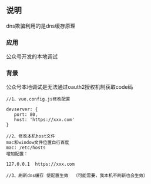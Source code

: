 ## 说明

dns欺骗利用的是dns缓存原理

### 应用

公众号开发的本地调试

### 背景

公众号本地调试是无法通过oauth2授权机制获取code码

```text
//1、vue.config.js修改配置

devserver: {
   port: 80,
   host: 'https://xxx.com'
}

//2、修改本机host文件
mac和window文件位置自行百度
mac: /etc/hosts
增加配置：

127.0.0.1  https://xxx.com

//3、刷新dns缓存 使配置生效  （可能需要，我本机不刷新也会生效）

```





